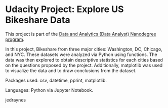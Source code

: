 # Udacity Project: Explore US Bikeshare Data
This project is part of the [Data and Analytics (Data Analyst) Nanodegree program](https://www.udacity.com/course/data-analyst-nanodegree--nd002).

In this project, Bikeshare from three major cities: Washington, DC, Chicago, and NYC. These datasets were analyzed via Python using functions. The data was then explored to obtain descriptive statistics for each cities based on the questions proposed by the project. Additionally, matplotlib was used to visualize the data and to draw conclusions from the dataset.

Packages used: csv, datetime, pprint, matplotlib.

Languages: Python via Jupyter Notebook.

jedraynes
